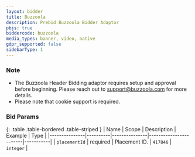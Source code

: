 ```yaml
---
layout: bidder
title: Buzzoola
description: Prebid Buzzoola Bidder Adaptor
pbjs: true
biddercode: buzzoola
media_types: banner, video, native
gdpr_supported: false
sidebarType: 1
---
```


### Note

* The Buzzoola Header Bidding adaptor requires setup and approval before beginning. Please reach out to <support@buzzoola.com> for more details.
* Please note that cookie support is required.

### Bid Params

{: .table .table-bordered .table-striped }
| Name          | Scope    | Description   | Example                | Type      |
|---------------|----------|---------------|------------------------|-----------|
| `placementId` | required | Placement ID. | `417846`               | `integer` |
